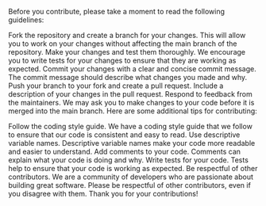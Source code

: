 Before you contribute, please take a moment to read the following guidelines:

Fork the repository and create a branch for your changes. This will allow you to work on your changes without affecting the main branch of the repository.
Make your changes and test them thoroughly. We encourage you to write tests for your changes to ensure that they are working as expected.
Commit your changes with a clear and concise commit message. The commit message should describe what changes you made and why.
Push your branch to your fork and create a pull request. Include a description of your changes in the pull request.
Respond to feedback from the maintainers. We may ask you to make changes to your code before it is merged into the main branch.
Here are some additional tips for contributing:

Follow the coding style guide. We have a coding style guide that we follow to ensure that our code is consistent and easy to read.
Use descriptive variable names. Descriptive variable names make your code more readable and easier to understand.
Add comments to your code. Comments can explain what your code is doing and why.
Write tests for your code. Tests help to ensure that your code is working as expected.
Be respectful of other contributors. We are a community of developers who are passionate about building great software. Please be respectful of other contributors, even if you disagree with them.
Thank you for your contributions!
